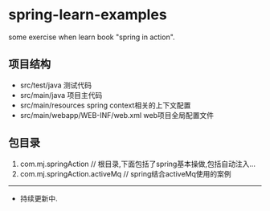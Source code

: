 # spring-learn-examples
some exercise when learn book "spring in action".

## 项目结构
- src/test/java  测试代码
- src/main/java  项目主代码
- src/main/resources spring context相关的上下文配置
- src/main/webapp/WEB-INF/web.xml web项目全局配置文件

## 包目录
1. com.mj.springAction             // 根目录,下面包括了spring基本操做,包括自动注入...
2. com.mj.springAction.activeMq          // spring结合activeMq使用的案例

------------------------------------------------
+ 持续更新中.

     
